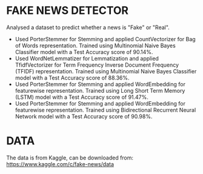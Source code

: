 # FAKE NEWS DETECTOR
Analysed a dataset to predict whether a news is "Fake" or "Real".
- Used PorterStemmer for Stemming and applied CountVectorizer for Bag of Words representation. Trained using Multinomial Naive Bayes Classifier model with a Test Accuracy score of 90.14%.
- Used WordNetLemmatizer for Lemmatization and applied TfidfVectorizer for Term Frequency Inverse Document Frequency (TFIDF) representation. Trained using Multinomial Naive Bayes Classifier model with a Test Accuracy score of 88.36%.
- Used PorterStemmer for Stemming and applied WordEmbedding for featurewise representation. Trained using Long Short Term Memory (LSTM) model with a Test Accuracy score of 91.47%.
- Used PorterStemmer for Stemming and applied WordEmbedding for featurewise representation. Trained using Bidirectional Recurrent Neural Network model with a Test Accuracy score of 90.98%.
# DATA
The data is from Kaggle, can be downloaded from:
https://www.kaggle.com/c/fake-news/data
